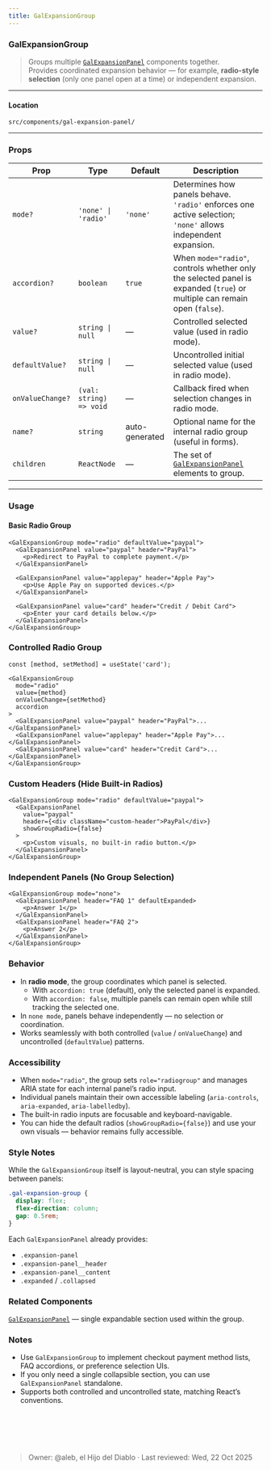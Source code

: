 ```yaml
---
title: GalExpansionGroup
---
```


### GalExpansionGroup
> Groups multiple [`GalExpansionPanel`](./GalExpansionPanel.md) components together.  
> Provides coordinated expansion behavior — for example, **radio-style selection** (only one panel open at a time) or independent expansion.

---

#### Location
`src/components/gal-expansion-panel/`

---

### Props

| Prop | Type | Default | Description |
|------|------|----------|-------------|
| `mode?` | `'none' \| 'radio'` | `'none'` | Determines how panels behave. `'radio'` enforces one active selection; `'none'` allows independent expansion. |
| `accordion?` | `boolean` | `true` | When `mode="radio"`, controls whether only the selected panel is expanded (`true`) or multiple can remain open (`false`). |
| `value?` | `string \| null` | — | Controlled selected value (used in radio mode). |
| `defaultValue?` | `string \| null` | — | Uncontrolled initial selected value (used in radio mode). |
| `onValueChange?` | `(val: string) => void` | — | Callback fired when selection changes in radio mode. |
| `name?` | `string` | auto-generated | Optional name for the internal radio group (useful in forms). |
| `children` | `ReactNode` | — | The set of [`GalExpansionPanel`](./GalExpansionPanel.md) elements to group. |

---

### Usage

#### Basic Radio Group
```tsx
<GalExpansionGroup mode="radio" defaultValue="paypal">
  <GalExpansionPanel value="paypal" header="PayPal">
    <p>Redirect to PayPal to complete payment.</p>
  </GalExpansionPanel>

  <GalExpansionPanel value="applepay" header="Apple Pay">
    <p>Use Apple Pay on supported devices.</p>
  </GalExpansionPanel>

  <GalExpansionPanel value="card" header="Credit / Debit Card">
    <p>Enter your card details below.</p>
  </GalExpansionPanel>
</GalExpansionGroup>
```

### Controlled Radio Group

```tsx
const [method, setMethod] = useState('card');

<GalExpansionGroup
  mode="radio"
  value={method}
  onValueChange={setMethod}
  accordion
>
  <GalExpansionPanel value="paypal" header="PayPal">...</GalExpansionPanel>
  <GalExpansionPanel value="applepay" header="Apple Pay">...</GalExpansionPanel>
  <GalExpansionPanel value="card" header="Credit Card">...</GalExpansionPanel>
</GalExpansionGroup>
```

### Custom Headers (Hide Built-in Radios)

```tsx
<GalExpansionGroup mode="radio" defaultValue="paypal">
  <GalExpansionPanel
    value="paypal"
    header={<div className="custom-header">PayPal</div>}
    showGroupRadio={false}
  >
    <p>Custom visuals, no built-in radio button.</p>
  </GalExpansionPanel>
</GalExpansionGroup>
```

### Independent Panels (No Group Selection)

```tsx
<GalExpansionGroup mode="none">
  <GalExpansionPanel header="FAQ 1" defaultExpanded>
    <p>Answer 1</p>
  </GalExpansionPanel>
  <GalExpansionPanel header="FAQ 2">
    <p>Answer 2</p>
  </GalExpansionPanel>
</GalExpansionGroup>
```

### Behavior

- In **radio mode**, the group coordinates which panel is selected.
  - With `accordion: true` (default), only the selected panel is expanded.
  - With `accordion: false`, multiple panels can remain open while still tracking the selected one.
- In `none mode`, panels behave independently — no selection or coordination.
- Works seamlessly with both controlled (`value` / `onValueChange`) and uncontrolled (`defaultValue`) patterns.

### Accessibility

- When `mode="radio"`, the group sets `role="radiogroup"` and manages ARIA state for each internal panel’s radio input.
- Individual panels maintain their own accessible labeling (`aria-controls`, `aria-expanded`, `aria-labelledby`).
- The built-in radio inputs are focusable and keyboard-navigable.
- You can hide the default radios (`showGroupRadio={false}`) and use your own visuals — behavior remains fully accessible.


### Style Notes

While the `GalExpansionGroup` itself is layout-neutral, you can style spacing between panels:

```css
.gal-expansion-group {
  display: flex;
  flex-direction: column;
  gap: 0.5rem;
}
```

Each `GalExpansionPanel` already provides:

- `.expansion-panel`
- `.expansion-panel__header`
- `.expansion-panel__content`
- `.expanded` / `.collapsed`


### Related Components

[`GalExpansionPanel`](expansion-panel.md) — single expandable section used within the group.


### Notes

- Use `GalExpansionGroup` to implement checkout payment method lists, FAQ accordions, or preference selection UIs.
- If you only need a single collapsible section, you can use `GalExpansionPanel` standalone.
- Supports both controlled and uncontrolled state, matching React’s conventions.

<br></br>
<br></br>
> Owner: @aleb, el Hijo del Diablo · Last reviewed: Wed, 22 Oct 2025